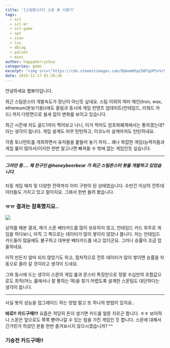 ```yaml
---
title: '[스팀몬스터] 스몬 봇 사용기'
tags:
  - sct
  - sct-kr
  - sct-game
  - spt
  - zzan
  - liv
  - dblog
  - palnet
  - mini
author: happyberrysboy
categories: game
excerpt: "<img src=\"https://cdn.steemitimages.com/DQmemHSpCDBTqUP5vVr98CW3D3fq1hjsXRaCYhvZM1nyLcS/image.png\" />\r\n안녕하세요 햅뽀이입니다.  최근 스팀몬스터 개발속도가 장난이 아닌듯 싶네요. 스팀 이외의 여러 체인(tron, wax, ethereum(본보기용))에도 올림과 동시에 게임 컨텐츠 업데이트(언테임드, 리워드 카드) 까지 다방면으로 쉴새 없이 변화를 보이고 있습니다.  최근 시즌에 저도 골드1까지 찍어보고 나니, 이거 적어도 암호화폐계에서는 통하겠는데? 라는 ....."
date: 2019-12-17 01:20:36
---
```


안녕하세요 햅뽀이입니다.

최근 스팀몬스터 개발속도가 장난이 아닌듯 싶네요. 스팀 이외의 여러 체인(tron, wax, ethereum(본보기용))에도 올림과 동시에 게임 컨텐츠 업데이트(언테임드, 리워드 카드) 까지 다방면으로 쉴새 없이 변화를 보이고 있습니다.

최근 시즌에 저도 골드1까지 찍어보고 나니, 이거 적어도 암호화폐계에서는 통하겠는데? 라는 생각이 듭니다. 게임 설계도 아무 탄탄하고, 이코노미 설계마저도 탄탄하네요.

각종 토너먼트를 개최하면서 유저들을 붙들어 놓기 까지... 꽤나 복잡한 게임(능력치들과 게임 룰이 많아서)이지만 한번 알고나면 빠져들 수 밖에 없는 게임인듯 싶습니다.

___

##### 그러던 중.... 제 친구인 @honeybeerbear 가 최근 스팀몬스터 봇을 개발하고 있었습니다.

자동 게임 매치 및 다양한 전략까지 이미 구현이 된 상태였습니다. 수만건 이상의 전투데이터들도 가지고 있고 말이지요. 그래서 한번 돌려 봤습니다.

### ㅠㅠ 결과는 참혹했지요..
![](https://cdn.steemitimages.com/DQmemHSpCDBTqUP5vVr98CW3D3fq1hjsXRaCYhvZM1nyLcS/image.png)

상의를 해본 결과, 제가 스몬 베타카드를 많이 보유하지 않고, 언테임드 카드 위주로 게임을 하다보니, 아직 그 쪽으로는 데이터가 많이 쌓이지 않았나 봅니다. 저는 언테임드 카드들이 많음에도 불구하고 대부분 베타카드를 내고 있더군요. 그러니 승률이 조금 암울하네요.

아직 만든지 얼마 되지 않았기도 하고, 점차적으로 전투 데이터가 많이 쌓이면 승률을 자동으로 올라 갈 것이라고 생각이 드네요.

그와 동시에 드는 생각이 스몬의 게임 룰과 몬스터 특징만으로 정말 수십만의 조합값으로도 최적(어느 룰에서나 잘 통하는 덱)을 찾기 어렵도록 설계한 스몬팀도 대단하다는 생각이 듭니다.

___

사실 봇의 성능을 업그레이드 하는 방법 말고 또 하나의 방법이 있지요.. 

**바로!! 카드구매!!!** 요즘은 적당히 돈이 생기면 카드를 얼른 지르곤 합니다. ㅎㅎ 보아하니 스몬은 앞으로도 쭉쭉 뻗어나갈 수 있는 힘을 가진 게임인 듯 합니다. 스몬에 대해서 긴가민가 하셨던 분들 한번 즐겨보시지 않으시겠습니까? ^^

### 기승전 카드구매!!